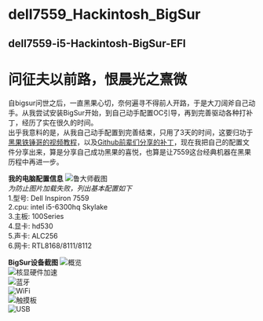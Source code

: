 # dell7559_Hackintosh_BigSur
## dell7559-i5-Hackintosh-BigSur-EFI


# 问征夫以前路，恨晨光之熹微
   自bigsur问世之后，一直黑果心切，奈何遍寻不得前人开路，于是大刀阔斧自己动手。从我尝试安装BigSur开始，到自己动手配置OC引导，再到完善驱动各种打补丁，经历了实在很久的时间。  
   出乎我意料的是，从我自己动手配置到完善结束，只用了3天的时间，这要归功于[黑果铁锤哥的视频教程](https://www.bilibili.com/video/BV1DZ4y137XB)，以及[Github前辈们分享的补丁](https://github.com/daliansky/OC-little)，现在我把自己的配置文件分享出来，算是分享自己成功黑果的喜悦，也算是让7559这台经典机器在黑果历程中再进一步。

**我的电脑配置信息**
![鲁大师截图](https://github.com/worship76/dell7559_Hackintosh_BigSur/blob/main/电脑配置.jpg)  
_为防止图片加载失败，列出基本配置如下_  
1.型号:  Dell Inspiron 7559  
2.cpu:  intel i5-6300hq  Skylake  
3.主板:  100Series  
4.显卡:  hd530  
5.声卡:  ALC256  
6.网卡:  RTL8168/8111/8112  


**BigSur设备截图**
![概览](https://github.com/worship76/dell7559_Hackintosh_BigSur/blob/main/概览.png)  
![核显硬件加速](https://github.com/worship76/dell7559_Hackintosh_BigSur/blob/main/硬件加速.png)  
![蓝牙](https://github.com/worship76/dell7559_Hackintosh_BigSur/blob/main/蓝牙.png)  
![WiFi](https://github.com/worship76/dell7559_Hackintosh_BigSur/blob/main/WiFi.png)  
![触摸板]()  
![USB](https://github.com/worship76/dell7559_Hackintosh_BigSur/blob/main/USB.png)  

